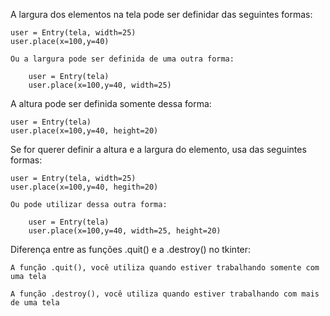 A largura dos elementos na tela pode ser definidar das seguintes formas:

    user = Entry(tela, width=25)
    user.place(x=100,y=40)

    Ou a largura pode ser definida de uma outra forma:

        user = Entry(tela)
        user.place(x=100,y=40, width=25)


A altura pode ser definida somente dessa forma:

    user = Entry(tela)
    user.place(x=100,y=40, height=20)

Se for querer definir a altura e a largura do elemento, usa das seguintes formas:

    user = Entry(tela, width=25)
    user.place(x=100,y=40, hegith=20)

    Ou pode utilizar dessa outra forma:

        user = Entry(tela)
        user.place(x=100,y=40, width=25, height=20)

Diferença entre as funções .quit() e a .destroy() no tkinter:

    A função .quit(), você utiliza quando estiver trabalhando somente com uma tela

    A função .destroy(), você utiliza quando estiver trabalhando com mais de uma tela

